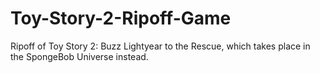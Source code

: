 # Toy-Story-2-Ripoff-Game
Ripoff of Toy Story 2: Buzz Lightyear to the Rescue, which takes place in the SpongeBob Universe instead.
